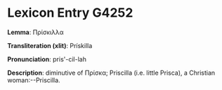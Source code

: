 # Lexicon Entry G4252

**Lemma**: Πρίσκιλλα

**Transliteration (xlit)**: Prískilla

**Pronunciation**: pris'-cil-lah

**Description**:
diminutive of Πρίσκα; Priscilla (i.e. little Prisca), a Christian woman:--Priscilla.
